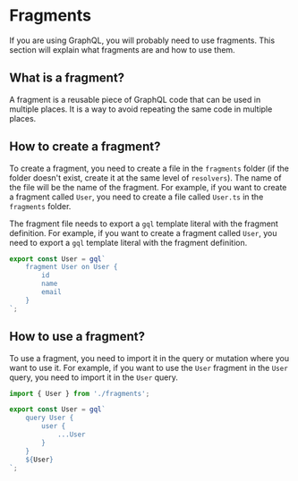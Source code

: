 # Fragments

If you are using GraphQL, you will probably need to use fragments. This section will explain what fragments are and how to use them.

## What is a fragment?

A fragment is a reusable piece of GraphQL code that can be used in multiple places. It is a way to avoid repeating the same code in multiple places.

## How to create a fragment?

To create a fragment, you need to create a file in the `fragments` folder (if the folder doesn't exist, create it at the same level of `resolvers`). The name of the file will be the name of the fragment. For example, if you want to create a fragment called `User`, you need to create a file called `User.ts` in the `fragments` folder.

The fragment file needs to export a `gql` template literal with the fragment definition. For example, if you want to create a fragment called `User`, you need to export a `gql` template literal with the fragment definition.

```js
export const User = gql`
    fragment User on User {
        id
        name
        email
    }
`;
```

## How to use a fragment?

To use a fragment, you need to import it in the query or mutation where you want to use it. For example, if you want to use the `User` fragment in the `User` query, you need to import it in the `User` query.

```js
import { User } from './fragments';

export const User = gql`
    query User {
        user {
            ...User
        }
    }
    ${User}
`;
```
